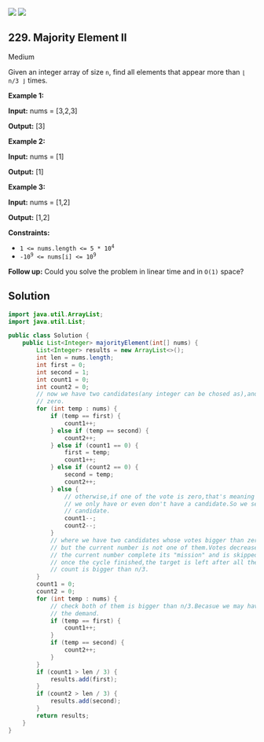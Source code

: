 [![](https://img.shields.io/github/stars/javadev/LeetCode-in-Java?label=Stars&style=flat-square)](https://github.com/javadev/LeetCode-in-Java)
[![](https://img.shields.io/github/forks/javadev/LeetCode-in-Java?label=Fork%20me%20on%20GitHub%20&style=flat-square)](https://github.com/javadev/LeetCode-in-Java/fork)

## 229\. Majority Element II

Medium

Given an integer array of size `n`, find all elements that appear more than `⌊ n/3 ⌋` times.

**Example 1:**

**Input:** nums = [3,2,3]

**Output:** [3] 

**Example 2:**

**Input:** nums = [1]

**Output:** [1] 

**Example 3:**

**Input:** nums = [1,2]

**Output:** [1,2] 

**Constraints:**

*   <code>1 <= nums.length <= 5 * 10<sup>4</sup></code>
*   <code>-10<sup>9</sup> <= nums[i] <= 10<sup>9</sup></code>

**Follow up:** Could you solve the problem in linear time and in `O(1)` space?

## Solution

```java
import java.util.ArrayList;
import java.util.List;

public class Solution {
    public List<Integer> majorityElement(int[] nums) {
        List<Integer> results = new ArrayList<>();
        int len = nums.length;
        int first = 0;
        int second = 1;
        int count1 = 0;
        int count2 = 0;
        // now we have two candidates(any integer can be chosed as),and their votes are
        // zero.
        for (int temp : nums) {
            if (temp == first) {
                count1++;
            } else if (temp == second) {
                count2++;
            } else if (count1 == 0) {
                first = temp;
                count1++;
            } else if (count2 == 0) {
                second = temp;
                count2++;
            } else {
                // otherwise,if one of the vote is zero,that's meaning that
                // we only have or even don't have a candidate.So we set the number to the
                // candidate.
                count1--;
                count2--;
            }
            // where we have two candidates whose votes bigger than zero,
            // but the current number is not one of them.Votes decrease by 1 and
            // the current number complete its "mission" and is skipped at the same time.
            // once the cycle finished,the target is left after all the counteraction,as its
            // count is bigger than n/3.
        }
        count1 = 0;
        count2 = 0;
        for (int temp : nums) {
            // check both of them is bigger than n/3.Becasue we may have only one satisfying
            // the demand.
            if (temp == first) {
                count1++;
            }
            if (temp == second) {
                count2++;
            }
        }
        if (count1 > len / 3) {
            results.add(first);
        }
        if (count2 > len / 3) {
            results.add(second);
        }
        return results;
    }
}
```